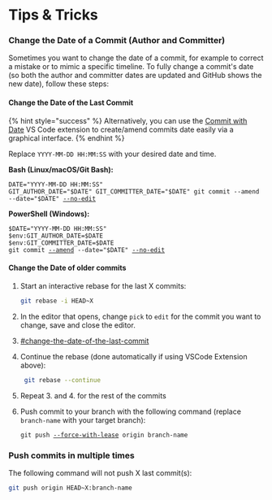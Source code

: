 # Tips & Tricks

### Change the Date of a Commit (Author and Committer)

Sometimes you want to change the date of a commit, for example to correct a mistake or to mimic a specific timeline. To fully change a commit's date (so both the author and committer dates are updated and GitHub shows the new date), follow these steps:

#### Change the Date of the Last Commit

{% hint style="success" %}
Alternatively, you can use the [Commit with Date](https://marketplace.visualstudio.com/items?itemName=brandonfowler.commit-with-date) VS Code extension to create/amend commits date easily via a graphical interface.
{% endhint %}

Replace `YYYY-MM-DD HH:MM:SS` with your desired date and time.

**Bash (Linux/macOS/Git Bash):**

<pre class="language-bash"><code class="lang-bash">DATE="YYYY-MM-DD HH:MM:SS"
GIT_AUTHOR_DATE="$DATE" GIT_COMMITTER_DATE="$DATE" git commit --amend --date="$DATE" <a data-footnote-ref href="#user-content-fn-1">--no-edit</a>
</code></pre>

**PowerShell (Windows):**

<pre class="language-powershell"><code class="lang-powershell">$DATE="YYYY-MM-DD HH:MM:SS"
$env:GIT_AUTHOR_DATE=$DATE
$env:GIT_COMMITTER_DATE=$DATE
git commit <a data-footnote-ref href="#user-content-fn-2">--amend</a> --date="$DATE" <a data-footnote-ref href="#user-content-fn-1">--no-edit</a>
</code></pre>

#### Change the Date of older commits

1.  Start an interactive rebase for the last X commits:

    ```bash
    git rebase -i HEAD~X
    ```
2. In the editor that opens, change `pick` to `edit` for the commit you want to change, save and close the editor.
3. [#change-the-date-of-the-last-commit](tips-and-tricks.md#change-the-date-of-the-last-commit "mention")
4.  Continue the rebase (done automatically if using VSCode Extension above):

    ```bash
     git rebase --continue
    ```
5. Repeat 3. and 4. for the rest of the commits
6.  Push commit to your branch with the following command (replace `branch-name` with your target branch):

    <pre class="language-bash"><code class="lang-bash">git push <a data-footnote-ref href="#user-content-fn-3">--force-with-lease</a> origin branch-name
    </code></pre>

### Push commits in multiple times

The following command will not push X last commit(s):

```bash
git push origin HEAD~X:branch-name 
```

[^1]: `--no-edit` is useful when you want to amend a commit **without changing its commit message**.

[^2]: `--amend` is used to replace a commit

[^3]: Use `--force-with-lease` instead of `-f` (--force) to avoid overwriting others' work by accident
